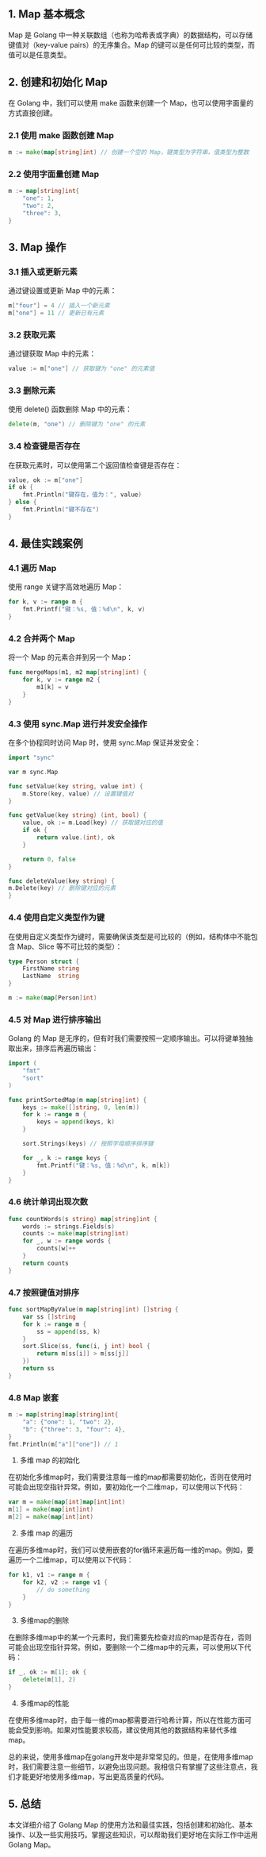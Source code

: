 
## 1. Map 基本概念
Map 是 Golang 中一种关联数组（也称为哈希表或字典）的数据结构，可以存储键值对（key-value pairs）的无序集合。Map 的键可以是任何可比较的类型，而值可以是任意类型。

## 2. 创建和初始化 Map
在 Golang 中，我们可以使用 make 函数来创建一个 Map，也可以使用字面量的方式直接创建。
### 2.1 使用 make 函数创建 Map
```go
m := make(map[string]int) // 创建一个空的 Map，键类型为字符串，值类型为整数
```

### 2.2 使用字面量创建 Map
```go
m := map[string]int{
    "one": 1,
    "two": 2,
    "three": 3,
}
```

## 3. Map 操作
### 3.1 插入或更新元素
通过键设置或更新 Map 中的元素：
```go
m["four"] = 4 // 插入一个新元素
m["one"] = 11 // 更新已有元素
```

### 3.2 获取元素
通过键获取 Map 中的元素：
```go
value := m["one"] // 获取键为 "one" 的元素值
```

### 3.3 删除元素
使用 delete() 函数删除 Map 中的元素：
```go
delete(m, "one") // 删除键为 "one" 的元素
```

### 3.4 检查键是否存在
在获取元素时，可以使用第二个返回值检查键是否存在：
```go
value, ok := m["one"]
if ok {
    fmt.Println("键存在，值为：", value)
} else {
    fmt.Println("键不存在")
}
```

## 4. 最佳实践案例
### 4.1 遍历 Map
使用 range 关键字高效地遍历 Map：
```go
for k, v := range m {
    fmt.Printf("键：%s, 值：%d\n", k, v)
}
```

### 4.2 合并两个 Map
将一个 Map 的元素合并到另一个 Map：
```go
func mergeMaps(m1, m2 map[string]int) {
    for k, v := range m2 {
        m1[k] = v
    }
}
```

### 4.3 使用 sync.Map 进行并发安全操作
在多个协程同时访问 Map 时，使用 sync.Map 保证并发安全：
```go
import "sync"

var m sync.Map

func setValue(key string, value int) {
    m.Store(key, value) // 设置键值对
}

func getValue(key string) (int, bool) {
    value, ok := m.Load(key) // 获取键对应的值
    if ok {
        return value.(int), ok
    }

    return 0, false
}

func deleteValue(key string) {
m.Delete(key) // 删除键对应的元素
}
```

### 4.4 使用自定义类型作为键
在使用自定义类型作为键时，需要确保该类型是可比较的（例如，结构体中不能包含 Map、Slice 等不可比较的类型）：

```go
type Person struct {
    FirstName string
    LastName  string
}

m := make(map[Person]int)
```

### 4.5 对 Map 进行排序输出
Golang 的 Map 是无序的，但有时我们需要按照一定顺序输出。可以将键单独抽取出来，排序后再遍历输出：
```go
import (
    "fmt"
    "sort"
)

func printSortedMap(m map[string]int) {
    keys := make([]string, 0, len(m))
    for k := range m {
        keys = append(keys, k)
    }

    sort.Strings(keys) // 按照字母顺序排序键

    for _, k := range keys {
        fmt.Printf("键：%s, 值：%d\n", k, m[k])
    }
}
```

### 4.6 统计单词出现次数
```go
func countWords(s string) map[string]int {
    words := strings.Fields(s)
    counts := make(map[string]int)
    for _, w := range words {
        counts[w]++
    }
    return counts
}
```

### 4.7 按照键值对排序
```go
func sortMapByValue(m map[string]int) []string {
    var ss []string
    for k := range m {
        ss = append(ss, k)
    }
    sort.Slice(ss, func(i, j int) bool {
        return m[ss[i]] > m[ss[j]]
    })
    return ss
}
```

### 4.8 Map 嵌套
```go
m := map[string]map[string]int{
    "a": {"one": 1, "two": 2},
    "b": {"three": 3, "four": 4},
}
fmt.Println(m["a"]["one"]) // 1
```

1. 多维 map 的初始化

在初始化多维map时，我们需要注意每一维的map都需要初始化，否则在使用时可能会出现空指针异常。例如，要初始化一个二维map，可以使用以下代码：

```go
var m = make(map[int]map[int]int)
m[1] = make(map[int]int)
m[2] = make(map[int]int)
```

2. 多维 map 的遍历

在遍历多维map时，我们可以使用嵌套的for循环来遍历每一维的map。例如，要遍历一个二维map，可以使用以下代码：

```go
for k1, v1 := range m {
    for k2, v2 := range v1 {
        // do something
    }
}
```

3. 多维map的删除

在删除多维map中的某一个元素时，我们需要先检查对应的map是否存在，否则可能会出现空指针异常。例如，要删除一个二维map中的元素，可以使用以下代码：

```go
if _, ok := m[1]; ok {
    delete(m[1], 2)
}
```

4. 多维map的性能

在使用多维map时，由于每一维的map都需要进行哈希计算，所以在性能方面可能会受到影响。如果对性能要求较高，建议使用其他的数据结构来替代多维map。

总的来说，使用多维map在golang开发中是非常常见的。但是，在使用多维map时，我们需要注意一些细节，以避免出现问题。我相信只有掌握了这些注意点，我们才能更好地使用多维map，写出更高质量的代码。

## 5. 总结
本文详细介绍了 Golang Map 的使用方法和最佳实践，包括创建和初始化、基本操作、以及一些实用技巧。掌握这些知识，可以帮助我们更好地在实际工作中运用 Golang Map。